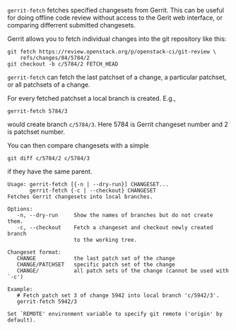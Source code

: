 `gerrit-fetch` fetches specified changesets from Gerrit. This can be
useful for doing offline code review without access to the Gerit web
interface, or comparing differrent submitted changesets.

Gerrit allows you to fetch individual changes into the git repository
like this:

```
git fetch https://review.openstack.org/p/openstack-ci/git-review \
	refs/changes/84/5784/2
git checkout -b c/5784/2 FETCH_HEAD
```

`gerrit-fetch` can fetch the last patchset of a change, a particular
patchset, or all patchsets of a change.

For every fetched patchset a local branch is created. E.g.,

```
gerrit-fetch 5784/3
```

would create branch `c/5784/3`. Here 5784 is Gerrit changeset number
and 2 is patchset number.

You can then compare changesets with a simple

```
git diff c/5784/2 c/5784/3
```

if they have the same parent.

```
Usage: gerrit-fetch [{-n | --dry-run}] CHANGESET...
       gerrit-fetch {-c | --checkout} CHANGESET
Fetches Gerrit changesets into local branches.

Options:
   -n, --dry-run     Show the names of branches but do not create them.
   -c, --checkout    Fetch a changeset and checkout newly created branch
                     to the working tree.

Changeset format:
   CHANGE            the last patch set of the change
   CHANGE/PATCHSET   specific patch set of the change
   CHANGE/           all patch sets of the change (cannot be used with `-c')

Example:
   # Fetch patch set 3 of change 5942 into local branch 'c/5942/3'.
   gerrit-fetch 5942/3

Set `REMOTE' environment variable to specify git remote ('origin' by default).
```
